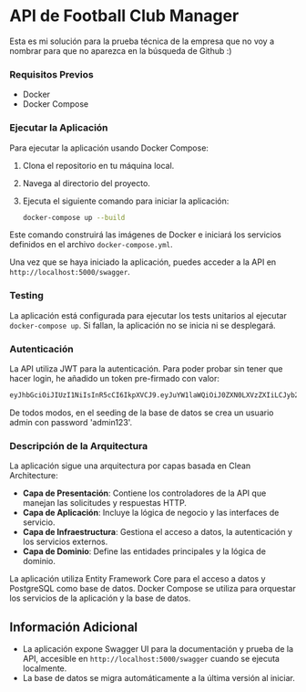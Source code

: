 # API de Football Club Manager

Esta es mi solución para la prueba técnica de la empresa que no voy a nombrar para que no aparezca en la búsqueda de Github :)

### Requisitos Previos

- Docker
- Docker Compose

### Ejecutar la Aplicación

Para ejecutar la aplicación usando Docker Compose:

1. Clona el repositorio en tu máquina local.
2. Navega al directorio del proyecto.
3. Ejecuta el siguiente comando para iniciar la aplicación:

   ```bash
   docker-compose up --build
   ```

Este comando construirá las imágenes de Docker e iniciará los servicios definidos en el archivo `docker-compose.yml`.

Una vez que se haya iniciado la aplicación, puedes acceder a la API en `http://localhost:5000/swagger`.

### Testing

La aplicación está configurada para ejecutar los tests unitarios al ejecutar `docker-compose up`. Si fallan, la aplicación no se inicia ni se desplegará.

### Autenticación

La API utiliza JWT para la autenticación. Para poder probar sin tener que hacer login, he añadido un token pre-firmado con valor: 

```bash
eyJhbGciOiJIUzI1NiIsInR5cCI6IkpXVCJ9.eyJuYW1laWQiOiJ0ZXN0LXVzZXIiLCJyb2xlIjoiQWRtaW4iLCJuYmYiOjE3MzgxNjU3NDMsImV4cCI6MjA1MzY5ODU0MywiaWF0IjoxNzM4MTY1NzQzfQ.bF6t9i8YCX0uUL34EGRR9lcYmWFYcaU1wtPOK9DNIjY
```
De todos modos, en el seeding de la base de datos se crea un usuario admin con password 'admin123'.

### Descripción de la Arquitectura

La aplicación sigue una arquitectura por capas basada en Clean Architecture:

- **Capa de Presentación**: Contiene los controladores de la API que manejan las solicitudes y respuestas HTTP.
- **Capa de Aplicación**: Incluye la lógica de negocio y las interfaces de servicio.
- **Capa de Infraestructura**: Gestiona el acceso a datos, la autenticación y los servicios externos.
- **Capa de Dominio**: Define las entidades principales y la lógica de dominio.

La aplicación utiliza Entity Framework Core para el acceso a datos y PostgreSQL como base de datos. Docker Compose se utiliza para orquestar los servicios de la aplicación y la base de datos.

## Información Adicional

- La aplicación expone Swagger UI para la documentación y prueba de la API, accesible en `http://localhost:5000/swagger` cuando se ejecuta localmente.
- La base de datos se migra automáticamente a la última versión al iniciar.

